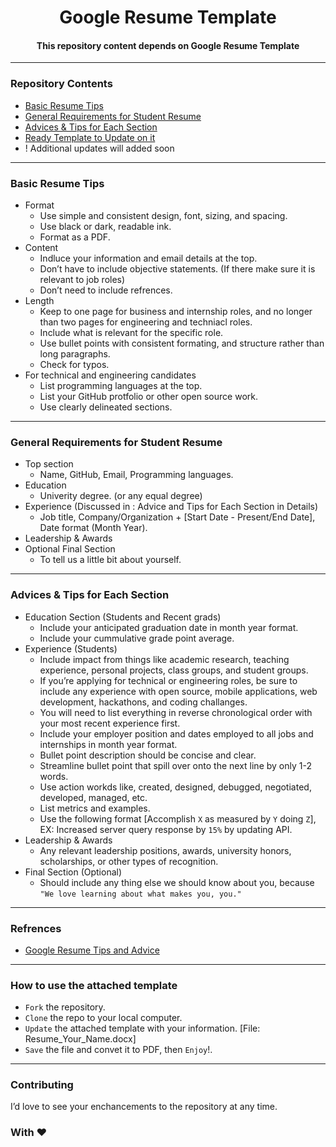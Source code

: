 <p align="center">

   <h1 align="center">Google Resume Template</h1>
   <h4 align="center">This repository content depends on Google Resume Template</h4>
   
</p>

---

### Repository Contents

* [Basic Resume Tips](https://github.com/TawfikYasser/google-resume-template#basic-resume-tips)
* [General Requirements for Student Resume](https://github.com/TawfikYasser/google-resume-template#general-requirements-for-student-resume)
* [Advices & Tips for Each Section](https://github.com/TawfikYasser/google-resume-template#advices--tips-for-each-section)
* [Ready Template to Update on it](https://github.com/TawfikYasser/google-resume-template#how-to-use-the-attached-template)
* ! Additional updates will added soon

---

### Basic Resume Tips

* Format
  * Use simple and consistent design, font, sizing, and spacing.
  * Use black or dark, readable ink.
  * Format as a PDF.
* Content
  * Indluce your information and email details at the top.
  * Don’t have to include objective statements. (If there make sure it is relevant to job roles)
  * Don’t need to include refrences.
* Length
  * Keep to one page for business and internship roles, and no longer than two pages for engineering and techniacl roles.
  * Include what is relevant for the specific role.
  * Use bullet points with consistent formating, and structure rather than long paragraphs.
  * Check for typos.
* For technical and engineering candidates
  * List programming languages at the top.
  * List your GitHub protfolio or other open source work.
  * Use clearly delineated sections.

---

### General Requirements for Student Resume

* Top section
  * Name, GitHub, Email, Programming languages.
* Education
  * Univerity degree. (or any equal degree)
* Experience (Discussed in : Advice and Tips for Each Section in Details)
  * Job title, Company/Organization + [Start Date - Present/End Date], Date format (Month Year).
* Leadership & Awards
* Optional Final Section
  * To tell us a little bit about yourself.

---

### Advices & Tips for Each Section

* Education Section (Students and Recent grads)
  * Include your anticipated graduation date in month year format.
  * Include your cummulative grade point average.
* Experience (Students)
  * Include impact from things like academic research, teaching experience, personal projects, class groups, and student groups.
  * If you’re applying for technical or engineering roles, be sure to include any experience with open source, mobile applications, web development, hackathons, and coding challanges.
  * You will need to list everything in reverse chronological order with your most recent experience first.
  * Include your employer position and dates employed to all jobs and internships in month year format.
  * Bullet point description should be concise and clear.
  * Streamline bullet point that spill over onto the next line by only 1-2 words.
  * Use action workds like, created, designed, debugged, negotiated, developed, managed, etc.
  * List metrics and examples.
  * Use the following format [Accomplish `X` as measured by `Y` doing `Z`], EX: Increased server query response by `15%` by updating API.
* Leadership & Awards
  * Any relevant leadership positions, awards, university honors, scholarships, or other types of recognition.
* Final Section (Optional)
  * Should include any thing else we should know about you, because ` "We love learning about what makes you, you." `

--- 

### Refrences
  * [Google Resume Tips and Advice](https://www.youtube.com/watch?v=BYUy1yvjHxE)
  
---

### How to use the attached template
  * `Fork` the repository.
  * `Clone` the repo to your local computer.
  * `Update` the attached template with your information. [File: Resume_Your_Name.docx]
  * `Save` the file and convet it to PDF, then `Enjoy`!.
  
---

### Contributing

I’d love to see your enchancements to the repository at any time.

### With ❤
